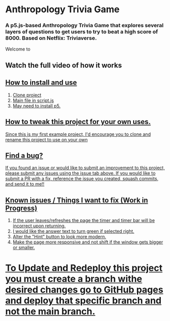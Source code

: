 # Anthropology Trivia Game

### A p5.js-based Anthropology Trivia Game that explores several layers of questions to get users to try to beat a high score of 8000. Based on Netflix: Triviaverse.

Welcome to 

## Watch the full video of how it works 
<a href="https://youtu.be/iRj1L8X6HO0" target="_blank">

## How to install and use 

1. Clone project
2. Main file in script.js
3. May need to install p5.

## How to tweak this project for your own uses.

Since this is my first example project, I'd encourage you to clone and rename this project to use on your own

## Find a bug?

If you found an issue or would like to submit an improvement to this project, please submit any
issues using the issue tab above. If you would like to submit a PR with a fix, reference the
issue you created, squash commits, and send it to me!! 

##  Known issues / Things I want to fix (Work in Progress)

1. If the user leaves/refreshes the page the timer and timer bar will be incorrect upon returning.
2. I would like the answer text to turn green if selected right.
3. Alter the "Hint" button to look more modern.
4. Make the page more responsive and not shift if the window gets bigger or smaller.

# To Update and Redeploy this project you must create a branch withe desired changes go to GitHub pages and deploy that specific branch and not the main branch. 
